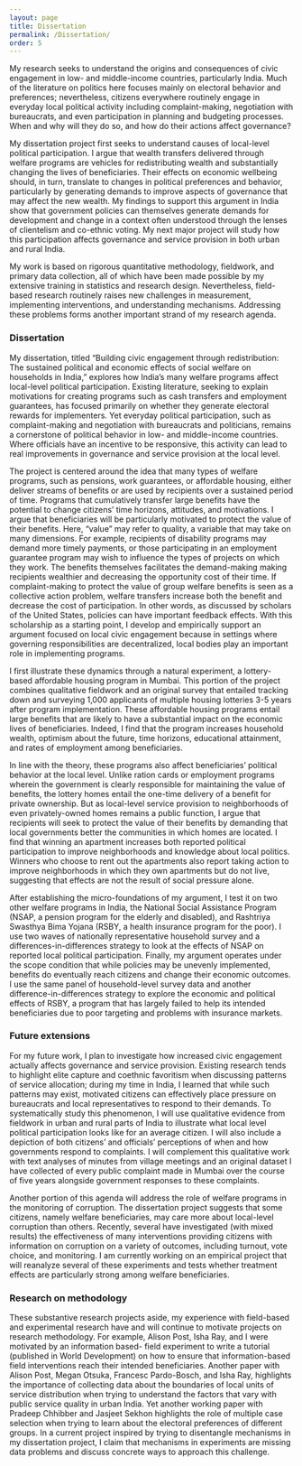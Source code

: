 ```yaml
---
layout: page
title: Dissertation 
permalink: /Dissertation/
order: 5
---
```


My research seeks to understand the origins and consequences of civic engagement in low- and middle-income countries, particularly India. Much of the literature on politics here focuses mainly on electoral behavior and preferences; nevertheless, citizens everywhere routinely engage in everyday local political activity including complaint-making, negotiation with bureaucrats, and even participation in planning and budgeting processes. When and why will they do so, and how do their actions affect governance?

My dissertation project first seeks to understand causes of local-level political participation. I argue that wealth transfers delivered through welfare programs are vehicles for redistributing wealth and substantially changing the lives of beneficiaries. Their effects on economic wellbeing should, in turn, translate to changes in political preferences and behavior, particularly by generating demands to improve aspects of governance that may affect the new wealth. My findings to support this argument in India show that government policies can themselves generate demands for development and change in a context often understood through the lenses of clientelism and co-ethnic voting. My next major project will study how this participation affects governance and service provision in both urban and rural India.

My work is based on rigorous quantitative methodology, fieldwork, and primary data collection, all of which have been made possible by my extensive training in statistics and research design. Nevertheless, field-based research routinely raises new challenges in measurement, implementing interventions, and understanding mechanisms. Addressing these problems forms another important strand of my research agenda. 

### Dissertation 

 
My dissertation, titled “Building civic engagement through redistribution: The sustained political and economic effects of social welfare on households in India,” explores how India’s many welfare programs affect local-level political participation. Existing literature, seeking to explain motivations for creating programs such as cash transfers and employment guarantees, has focused primarily on whether they generate electoral rewards for implementers. Yet everyday political participation, such as complaint-making and negotiation with bureaucrats and politicians, remains a cornerstone of political behavior in low- and middle-income countries. Where officials have an incentive to be responsive, this activity can lead to real improvements in governance and service provision at the local level. 

The project is centered around the idea that many types of welfare programs, such as pensions, work guarantees, or affordable housing, either deliver streams of benefits or are used by recipients over a sustained period of time. Programs that cumulatively transfer large benefits have the potential to change citizens’ time horizons, attitudes, and motivations. I argue that beneficiaries will be particularly motivated to protect the value of their benefits. Here, “value” may refer to quality, a variable that may take on many dimensions. For example, recipients of disability programs may demand more timely payments, or those participating in an employment guarantee program may wish to influence the types of projects on which they work. The benefits themselves facilitates the demand-making making recipients wealthier and decreasing the opportunity cost of their time. If complaint-making to protect the value of group welfare benefits is seen as a collective action problem, welfare transfers increase both the benefit and decrease the cost of participation. In other words, as discussed by scholars of the United States, policies can have important feedback effects. With this scholarship as a starting point, I develop and empirically support an argument focused on local civic engagement because in settings where governing responsibilities are decentralized, local bodies play an important role in implementing programs.

I first illustrate these dynamics through a natural experiment, a lottery-based affordable housing program in Mumbai. This portion of the project combines qualitative fieldwork and an original survey that entailed tracking down and surveying 1,000 applicants of multiple housing lotteries 3-5 years after program implementation. These affordable housing programs entail large benefits that are likely to have a substantial impact on the economic lives of beneficiaries. Indeed, I find that the program increases household wealth, optimism about the future, time horizons, educational attainment, and rates of employment among beneficiaries. 

In line with the theory, these programs also affect beneficiaries’ political behavior at the local level. Unlike ration cards or employment programs wherein the government is clearly responsible for maintaining the value of benefits, the lottery homes entail the one-time delivery of a benefit for private ownership. But as local-level service provision to neighborhoods of even privately-owned homes remains a public function, I argue that recipients will seek to protect the value of their benefits by demanding that local governments better the communities in which homes are located. I find that winning an apartment increases both reported political participation to improve neighborhoods and knowledge about local politics. Winners who choose to rent out the apartments also report taking action to improve neighborhoods in which they own apartments but do not live, suggesting that effects are not the result of social pressure alone. 

After establishing the micro-foundations of my argument, I test it on two other welfare programs in India, the National Social Assistance Program (NSAP, a pension program for the elderly and disabled), and Rashtriya Swasthya Bima Yojana (RSBY, a health insurance program for the poor). I use two waves of nationally representative household survey and a differences-in-differences strategy to look at the effects of NSAP on reported local political participation. Finally, my argument operates under the scope condition that while policies may be unevenly implemented, benefits do eventually reach citizens and change their economic outcomes. I use the same panel of household-level survey data and another difference-in-differences strategy to explore the economic and political effects of RSBY, a program that has largely failed to help its intended beneficiaries due to poor targeting and problems with insurance markets. 

### Future extensions 


For my future work, I plan to investigate how increased civic engagement actually affects governance and service provision.  Existing research tends to highlight elite capture and coethnic favoritism when discussing patterns of service allocation; during my time in India, I learned that while such patterns may exist, motivated citizens can effectively place pressure on bureaucrats and local representatives to respond to their demands. To systematically study this phenomenon, I will use qualitative evidence from fieldwork in urban and rural parts of India to illustrate what local level political participation looks like for an average citizen. I will also include a depiction of both citizens’ and officials’ perceptions of when and how governments respond to complaints. I will complement this qualitative work with text analyses of minutes from village meetings and an original dataset I have collected of every public complaint made in Mumbai over the course of five years alongside government responses to these complaints. 

Another portion of this agenda will address the role of welfare programs in the monitoring of corruption. The dissertation project suggests that some citizens, namely welfare beneficiaries, may care more about local-level corruption than others. Recently, several have investigated (with mixed results) the effectiveness of many interventions providing citizens with information on corruption on a variety of outcomes, including turnout, vote choice, and monitoring. I am currently working on an empirical project that will reanalyze several of these experiments and tests whether treatment effects are particularly strong among welfare beneficiaries.  
	
### Research on methodology 


These substantive research projects aside, my experience with field-based and experimental research have and will continue to motivate projects on research methodology. For example, Alison Post, Isha Ray, and I were motivated by an information based- field experiment to write a tutorial (published in World Development) on how to ensure that information-based field interventions reach their intended beneficiaries. Another paper with Alison Post, Megan Otsuka, Francesc Pardo-Bosch, and Isha Ray, highlights the importance of collecting data about the boundaries of local units of service distribution when trying to understand the factors that vary with public service quality in urban India. Yet another working paper with Pradeep Chhibber and Jasjeet Sekhon highlights the role of multiple case selection when trying to learn about the electoral preferences of different groups. In a current project inspired by trying to disentangle mechanisms in my dissertation project, I claim that mechanisms in experiments are missing data problems and discuss concrete ways to approach this challenge.